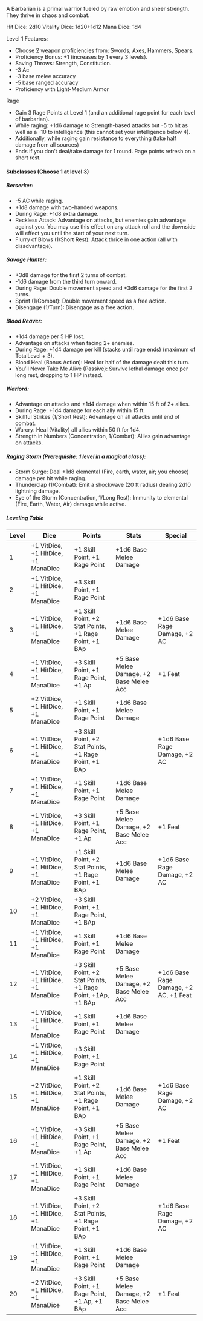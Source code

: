 A Barbarian is a primal warrior fueled by raw emotion and sheer strength. They thrive in chaos and combat.

Hit Dice: 2d10
Vitality Dice: 1d20+1d12
Mana Dice: 1d4

Level 1 Features:
- Choose 2 weapon proficiencies from: Swords, Axes, Hammers, Spears.
- Proficiency Bonus: +1 (increases by 1 every 3 levels).
- Saving Throws: Strength, Constitution.
- -3 Ac
- -3 base melee accuracy
- -5 base ranged accuracy
- Proficiency with Light-Medium Armor

Rage
- Gain 3 Rage Points at Level 1 (and an additional rage point for each level of barbarian).
- While raging: +1d6 damage to Strength-based attacks but -5 to hit as well as a -10 to intelligence (this cannot set your intelligence below 4).
- Additionally, while raging gain resistance to everything (take half damage from all sources)
- Ends if you don’t deal/take damage for 1 round. Rage points refresh on a short rest.

#### Subclasses (Choose 1 at level 3)
##### Berserker:
- -5 AC while raging.
- +1d8 damage with two-handed weapons.
- During Rage: +1d8 extra damage.
- Reckless Attack: Advantage on attacks, but enemies gain advantage against you. You may use this effect on any attack roll and the downside will effect you until the start of your next turn.    
- Flurry of Blows (1/Short Rest): Attack thrice in one action (all with disadvantage).
##### Savage Hunter:
- +3d8 damage for the first 2 turns of combat.
- -1d6 damage from the third turn onward.
- During Rage: Double movement speed and +3d6 damage for the first 2 turns.
- Sprint (1/Combat): Double movement speed as a free action.
- Disengage (1/Turn): Disengage as a free action.
##### Blood Reaver:
- +1d4 damage per 5 HP lost.
- Advantage on attacks when facing 2+ enemies.
- During Rage: +1d4 damage per kill (stacks until rage ends) (maximum of TotalLevel + 3).
- Blood Heal (Bonus Action): Heal for half of the damage dealt this turn.
- You’ll Never Take Me Alive (Passive): Survive lethal damage once per long rest, dropping to 1 HP instead.
##### Warlord:
- Advantage on attacks and +1d4 damage when within 15 ft of 2+ allies.
- During Rage: +1d4 damage for each ally within 15 ft.
- Skillful Strikes (1/Short Rest): Advantage on all attacks until end of combat.
- Warcry: Heal (Vitality) all allies within 50 ft for 1d4.
- Strength in Numbers (Concentration, 1/Combat): Allies gain advantage on attacks.
##### Raging Storm (Prerequisite: 1 level in a magical class):  
- Storm Surge: Deal +1d8 elemental (Fire, earth, water, air; you choose) damage per hit while raging.
- Thunderclap (1/Combat): Emit a shockwave (20 ft radius) dealing 2d10 lightning damage.
- Eye of the Storm (Concentration, 1/Long Rest): Immunity to elemental (Fire, Earth, Water, Air) damage while active.
##### Leveling Table
| Level | Dice                                | Points                                                      | Stats                                   | Special                               |
| ----- | ----------------------------------- | ----------------------------------------------------------- | --------------------------------------- | ------------------------------------- |
| 1     | +1 VitDice, +1 HitDice, +1 ManaDice | +1 Skill Point, +1 Rage Point                               | +1d6 Base Melee Damage                  |                                       |
| 2     | +1 VitDice, +1 HitDice, +1 ManaDice | +3 Skill Point, +1 Rage Point                               |                                         |                                       |
| 3     | +1 VitDice, +1 HitDice, +1 ManaDice | +1 Skill Point, +2 Stat Points, +1 Rage Point, +1 BAp       | +1d6 Base Melee Damage                  | +1d6 Base Rage Damage, +2 AC          |
| 4     | +1 VitDice, +1 HitDice, +1 ManaDice | +3 Skill Point, +1 Rage Point, +1 Ap                        | +5 Base Melee Damage, +2 Base Melee Acc | +1 Feat                               |
| 5     | +2 VitDice, +1 HitDice, +1 ManaDice | +1 Skill Point, +1 Rage Point                               | +1d6 Base Melee Damage                  |                                       |
| 6     | +1 VitDice, +1 HitDice, +1 ManaDice | +3 Skill Point, +2 Stat Points, +1 Rage Point, +1 BAp       |                                         | +1d6 Base Rage Damage, +2 AC          |
| 7     | +1 VitDice, +1 HitDice, +1 ManaDice | +1 Skill Point, +1 Rage Point                               | +1d6 Base Melee Damage                  |                                       |
| 8     | +1 VitDice, +1 HitDice, +1 ManaDice | +3 Skill Point, +1 Rage Point, +1 Ap                        | +5 Base Melee Damage, +2 Base Melee Acc | +1 Feat                               |
| 9     | +1 VitDice, +1 HitDice, +1 ManaDice | +1 Skill Point, +2 Stat Points, +1 Rage Point, +1 BAp       | +1d6 Base Melee Damage                  | +1d6 Base Rage Damage, +2 AC          |
| 10    | +2 VitDice, +1 HitDice, +1 ManaDice | +3 Skill Point, +1 Rage Point, +1 BAp                       |                                         |                                       |
| 11    | +1 VitDice, +1 HitDice, +1 ManaDice | +1 Skill Point, +1 Rage Point                               | +1d6 Base Melee Damage                  |                                       |
| 12    | +1 VitDice, +1 HitDice, +1 ManaDice | +3 Skill Point, +2 Stat Points, +1 Rage Point, +1Ap, +1 BAp | +5 Base Melee Damage, +2 Base Melee Acc | +1d6 Base Rage Damage, +2 AC, +1 Feat |
| 13    | +1 VitDice, +1 HitDice, +1 ManaDice | +1 Skill Point, +1 Rage Point                               | +1d6 Base Melee Damage                  |                                       |
| 14    | +1 VitDice, +1 HitDice, +1 ManaDice | +3 Skill Point, +1 Rage Point                               |                                         |                                       |
| 15    | +2 VitDice, +1 HitDice, +1 ManaDice | +1 Skill Point, +2 Stat Points, +1 Rage Point, +1 BAp       | +1d6 Base Melee Damage                  | +1d6 Base Rage Damage, +2 AC          |
| 16    | +1 VitDice, +1 HitDice, +1 ManaDice | +3 Skill Point, +1 Rage Point, +1 Ap                        | +5 Base Melee Damage, +2 Base Melee Acc | +1 Feat                               |
| 17    | +1 VitDice, +1 HitDice, +1 ManaDice | +1 Skill Point, +1 Rage Point                               | +1d6 Base Melee Damage                  |                                       |
| 18    | +1 VitDice, +1 HitDice, +1 ManaDice | +3 Skill Point, +2 Stat Points, +1 Rage Point, +1 BAp       |                                         | +1d6 Base Rage Damage, +2 AC          |
| 19    | +1 VitDice, +1 HitDice, +1 ManaDice | +1 Skill Point, +1 Rage Point                               | +1d6 Base Melee Damage                  |                                       |
| 20    | +2 VitDice, +1 HitDice, +1 ManaDice | +3 Skill Point, +1 Rage Point, +1 Ap, +1 BAp                | +5 Base Melee Damage, +2 Base Melee Acc | +1 Feat                               |
